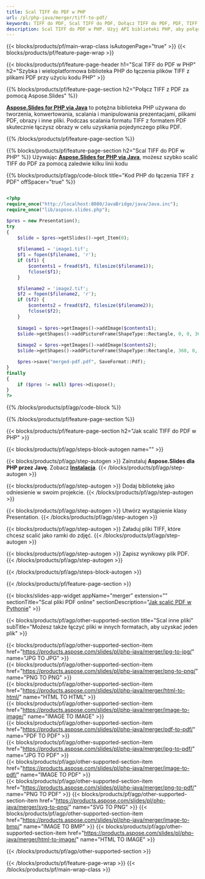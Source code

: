 ```yaml
---
title: Scal TIFF do PDF w PHP
url: /pl/php-java/merger/tiff-to-pdf/
keywords: TIFF do PDF, Scal TIFF do PDF, Dołącz TIFF do PDF, PDF, TIFF, PHP API, Biblioteka PHP
description: Scal TIFF do PDF w PHP. Użyj API biblioteki PHP, aby połączyć TIFF i PDF
---
```


{{< blocks/products/pf/main-wrap-class isAutogenPage="true" >}}
{{< blocks/products/pf/feature-page-wrap >}}

{{< blocks/products/pf/feature-page-header h1="Scal TIFF do PDF w PHP" h2="Szybka i wieloplatformowa biblioteka PHP do łączenia plików TIFF z plikami PDF przy użyciu kodu PHP" >}}

{{% blocks/products/pf/feature-page-section h2="Połącz TIFF z PDF za pomocą Aspose.Slides" %}}

[**Aspose.Slides for PHP via Java**](https://products.aspose.com/slides/pl/php-java/) to potężna biblioteka PHP używana do tworzenia, konwertowania, scalania i manipulowania prezentacjami, plikami PDF, obrazy i inne pliki. Podczas scalania formatu TIFF z formatem PDF skutecznie łączysz obrazy w celu uzyskania pojedynczego pliku PDF.

{{% /blocks/products/pf/feature-page-section %}}




{{% blocks/products/pf/feature-page-section  h2="Scal TIFF do PDF w PHP" %}}
Używając [**Aspose.Slides for PHP via Java**](https://products.aspose.com/slides/pl/php-java/), możesz szybko scalić TIFF do PDF za pomocą zaledwie kilku linii kodu

{{% blocks/products/pf/agp/code-block title="Kod PHP do łączenia TIFF z PDF" offSpacer="true" %}}
```php

<?php
require_once("http://localhost:8080/JavaBridge/java/Java.inc");
require_once("lib/aspose.slides.php");

$pres = new Presentation();
try
{
    $slide = $pres->getSlides()->get_Item(0);
    
    $filename1 = 'image1.tif';
    $f1 = fopen($filename1, 'r');
    if ($f1) {
        $contents1 = fread($f1, filesize($filename1));
        fclose($f1);
    }

    $filename2 = 'image2.tif';
    $f2 = fopen($filename2, 'r');
    if ($f2) {
        $contents2 = fread($f2, filesize($filename2));
        fclose($f2);
    }
    
    $image1 = $pres->getImages()->addImage($contents1);
    $slide->getShapes()->addPictureFrame(ShapeType::Rectangle, 0, 0, 360, 540, $image1);
    
    $image2 = $pres->getImages()->addImage($contents2);
    $slide->getShapes()->addPictureFrame(ShapeType::Rectangle, 360, 0, 360, 540, $image2);

    $pres->save("merged-pdf.pdf", SaveFormat::Pdf);
}
finally
{
    if ($pres != null) $pres->dispose();
}
?>
```
{{% /blocks/products/pf/agp/code-block %}}

{{% /blocks/products/pf/feature-page-section %}}




{{< blocks/products/pf/feature-page-section  h2="Jak scalić TIFF do PDF w PHP" >}}


{{< blocks/products/pf/agp/steps-block-autogen name="" >}}


{{< blocks/products/pf/agp/step-autogen >}}
Zainstaluj **Aspose.Slides dla PHP przez Javę**. Zobacz [**Instalacja**](https://docs.aspose.com/slides/php-java/installation/).
{{< /blocks/products/pf/agp/step-autogen >}}

{{< blocks/products/pf/agp/step-autogen >}}
Dodaj bibliotekę jako odniesienie w swoim projekcie.
{{< /blocks/products/pf/agp/step-autogen >}}

{{< blocks/products/pf/agp/step-autogen >}}
Utwórz wystąpienie klasy Presentation.
{{< /blocks/products/pf/agp/step-autogen >}}

{{< blocks/products/pf/agp/step-autogen >}}
Załaduj pliki TIFF, które chcesz scalić jako ramki do zdjęć.
{{< /blocks/products/pf/agp/step-autogen >}}

{{< blocks/products/pf/agp/step-autogen >}}
Zapisz wynikowy plik PDF.
{{< /blocks/products/pf/agp/step-autogen >}}


{{< /blocks/products/pf/agp/steps-block-autogen >}}


{{< /blocks/products/pf/feature-page-section >}}




{{< blocks/slides-app-widget  appName="merger" extension="" sectionTitle="Scal pliki PDF online" sectionDescription="[Jak scalić PDF w Pythonie](https://products.aspose.com/slides/pl/python-net/merge/pdf/)" >}}

{{< blocks/products/pf/agp/other-supported-section title="Scal inne pliki" subTitle="Możesz także łączyć pliki w innych formatach, aby uzyskać jeden plik" >}}

{{< blocks/products/pf/agp/other-supported-section-item href="https://products.aspose.com/slides/pl/php-java/merger/jpg-to-jpg/" name="JPG TO JPG" >}}  
{{< blocks/products/pf/agp/other-supported-section-item href="https://products.aspose.com/slides/pl/php-java/merger/png-to-png/" name="PNG TO PNG" >}}  
{{< blocks/products/pf/agp/other-supported-section-item href="https://products.aspose.com/slides/pl/php-java/merger/html-to-html/" name="HTML TO HTML" >}}  
{{< blocks/products/pf/agp/other-supported-section-item href="https://products.aspose.com/slides/pl/php-java/merger/image-to-image/" name="IMAGE TO IMAGE" >}}  
{{< blocks/products/pf/agp/other-supported-section-item href="https://products.aspose.com/slides/pl/php-java/merger/pdf-to-pdf/" name="PDF TO PDF" >}}  
{{< blocks/products/pf/agp/other-supported-section-item href="https://products.aspose.com/slides/pl/php-java/merger/jpg-to-pdf/" name="JPG TO PDF" >}}  
{{< blocks/products/pf/agp/other-supported-section-item href="https://products.aspose.com/slides/pl/php-java/merger/image-to-pdf/" name="IMAGE TO PDF" >}}  
{{< blocks/products/pf/agp/other-supported-section-item href="https://products.aspose.com/slides/pl/php-java/merger/png-to-pdf/" name="PNG TO PDF" >}}
{{< blocks/products/pf/agp/other-supported-section-item href="https://products.aspose.com/slides/pl/php-java/merger/svg-to-png/" name="SVG TO PNG" >}} 
{{< blocks/products/pf/agp/other-supported-section-item href="https://products.aspose.com/slides/pl/php-java/merger/image-to-bmp/" name="IMAGE TO BMP" >}} 
{{< blocks/products/pf/agp/other-supported-section-item href="https://products.aspose.com/slides/pl/php-java/merger/html-to-image/" name="HTML TO IMAGE" >}}  
  


{{< /blocks/products/pf/agp/other-supported-section >}}

{{< /blocks/products/pf/feature-page-wrap >}}
{{< /blocks/products/pf/main-wrap-class >}}